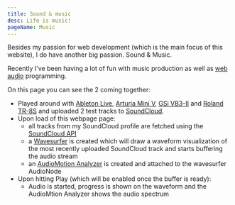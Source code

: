 ```yaml
---
title: Sound & music
desc: Life is music!
pageName: Music
---
```


Besides my passion for web development (which is the main focus of this website), I do have another big passion. Sound & Music.

Recently I've been having a lot of fun with music production as well as [web audio](https://webaudio.github.io/web-audio-api/#introductory) programming.

<player-controls></player-controls>

On this page you can see the 2 coming together:

* Played around with [Ableton Live](https://www.ableton.com/en/live/), [Arturia Mini V](https://www.arturia.com/products/analog-classics/mini-v/overview), [GSi VB3-II](https://www.genuinesoundware.com/?a=showproduct&b=44) and [Roland TR-8S](https://www.roland.com/global/products/tr-8s/) and uploaded 2 test tracks to [SoundCloud](https://soundcloud.com/woutervernaillen).
* Upon load of this webpage page:
  * all tracks from my SoundCloud profile are fetched using the [SoundCloud API](https://developers.soundcloud.com/docs/api/reference)
  * a [Wavesurfer](https://wavesurfer-js.org/) is created which will draw a waveform visualization of the most recently uploaded SoundCloud track and starts buffering the audio stream
  * an [AudioMotion Analyzer](https://audiomotion.dev/) is created and attached to the wavesurfer AudioNode
* Upon hitting Play (which will be enabled once the buffer is ready):
  * Audio is started, progress is shown on the waveform and the AudioMtion Analyzer shows the audio spectrum
